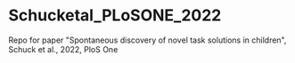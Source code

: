 # Schucketal_PLoSONE_2022
Repo for paper "Spontaneous discovery of novel task solutions in children", Schuck et al., 2022, PloS One
